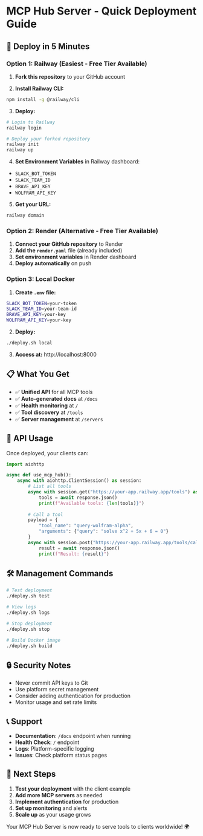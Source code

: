 # MCP Hub Server - Quick Deployment Guide

## 🚀 Deploy in 5 Minutes

### Option 1: Railway (Easiest - Free Tier Available)

1. **Fork this repository** to your GitHub account

2. **Install Railway CLI:**
```bash
npm install -g @railway/cli
```

3. **Deploy:**
```bash
# Login to Railway
railway login

# Deploy your forked repository
railway init
railway up
```

4. **Set Environment Variables** in Railway dashboard:
- `SLACK_BOT_TOKEN`
- `SLACK_TEAM_ID` 
- `BRAVE_API_KEY`
- `WOLFRAM_API_KEY`

5. **Get your URL:**
```bash
railway domain
```

### Option 2: Render (Alternative - Free Tier Available)

1. **Connect your GitHub repository** to Render
2. **Add the `render.yaml`** file (already included)
3. **Set environment variables** in Render dashboard
4. **Deploy automatically** on push

### Option 3: Local Docker

1. **Create `.env` file:**
```bash
SLACK_BOT_TOKEN=your-token
SLACK_TEAM_ID=your-team-id
BRAVE_API_KEY=your-key
WOLFRAM_API_KEY=your-key
```

2. **Deploy:**
```bash
./deploy.sh local
```

3. **Access at:** http://localhost:8000

## 📋 What You Get

- ✅ **Unified API** for all MCP tools
- ✅ **Auto-generated docs** at `/docs`
- ✅ **Health monitoring** at `/`
- ✅ **Tool discovery** at `/tools`
- ✅ **Server management** at `/servers`

## 🔧 API Usage

Once deployed, your clients can:

```python
import aiohttp

async def use_mcp_hub():
    async with aiohttp.ClientSession() as session:
        # List all tools
        async with session.get("https://your-app.railway.app/tools") as response:
            tools = await response.json()
            print(f"Available tools: {len(tools)}")
        
        # Call a tool
        payload = {
            "tool_name": "query-wolfram-alpha",
            "arguments": {"query": "solve x^2 + 5x + 6 = 0"}
        }
        async with session.post("https://your-app.railway.app/tools/call", json=payload) as response:
            result = await response.json()
            print(f"Result: {result}")
```

## 🛠️ Management Commands

```bash
# Test deployment
./deploy.sh test

# View logs
./deploy.sh logs

# Stop deployment
./deploy.sh stop

# Build Docker image
./deploy.sh build
```

## 🔒 Security Notes

- Never commit API keys to Git
- Use platform secret management
- Consider adding authentication for production
- Monitor usage and set rate limits

## 📞 Support

- **Documentation**: `/docs` endpoint when running
- **Health Check**: `/` endpoint
- **Logs**: Platform-specific logging
- **Issues**: Check platform status pages

## 🎯 Next Steps

1. **Test your deployment** with the client example
2. **Add more MCP servers** as needed
3. **Implement authentication** for production
4. **Set up monitoring** and alerts
5. **Scale up** as your usage grows

Your MCP Hub Server is now ready to serve tools to clients worldwide! 🌍 